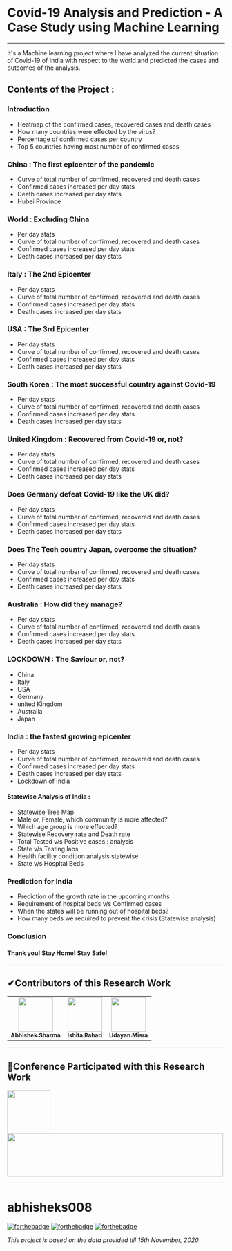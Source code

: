 # Covid-19 Analysis and Prediction - A Case Study using Machine Learning
*************************************************************************************

It's a Machine learning project where I have analyzed the current situation of Covid-19 of India with respect to the world and predicted the cases and outcomes of the analysis.

## Contents of the Project :

### Introduction

- Heatmap of the confirmed cases, recovered cases and death cases
- How many countries were effected by the virus?
- Percentage of confirmed cases per country
- Top 5 countries having most number of confirmed cases
 
### China : The first epicenter of the pandemic
- Curve of total number of confirmed, recovered and death cases
- Confirmed cases increased per day stats
- Death cases increased per day stats
- Hubei Province

### World : Excluding China
- Per day stats
- Curve of total number of confirmed, recovered and death cases
- Confirmed cases increased per day stats
- Death cases increased per day stats

### Italy : The 2nd Epicenter 
- Per day stats
- Curve of total number of confirmed, recovered and death cases
- Confirmed cases increased per day stats
- Death cases increased per day stats

### USA : The 3rd Epicenter
- Per day stats
- Curve of total number of confirmed, recovered and death cases
- Confirmed cases increased per day stats
- Death cases increased per day stats

### South Korea : The most successful country against Covid-19
- Per day stats
- Curve of total number of confirmed, recovered and death cases
- Confirmed cases increased per day stats
- Death cases increased per day stats

### United Kingdom : Recovered from Covid-19 or, not?
- Per day stats
- Curve of total number of confirmed, recovered and death cases
- Confirmed cases increased per day stats
- Death cases increased per day stats

### Does Germany defeat Covid-19 like the UK did?
- Per day stats
- Curve of total number of confirmed, recovered and death cases
- Confirmed cases increased per day stats
- Death cases increased per day stats

### Does The Tech country Japan, overcome the situation?
- Per day stats
- Curve of total number of confirmed, recovered and death cases
- Confirmed cases increased per day stats
- Death cases increased per day stats

### Australia : How did they manage?
- Per day stats
- Curve of total number of confirmed, recovered and death cases
- Confirmed cases increased per day stats
- Death cases increased per day stats

### LOCKDOWN : The Saviour or, not?
- China
- Italy
- USA
- Germany
- united Kingdom
- Australia
- Japan

### India : the fastest growing epicenter
- Per day stats
- Curve of total number of confirmed, recovered and death cases
- Confirmed cases increased per day stats
- Death cases increased per day stats
- Lockdown of India

#### Statewise Analysis of India :
- Statewise Tree Map
-  Male or, Female, which community is more affected?
- Which age group is more effected?
- Statewise Recovery rate and Death rate
- Total Tested v/s Positive cases : analysis
- State v/s Testing labs
- Health facility condition analysis statewise
- State v/s Hospital Beds

### Prediction for India
- Prediction of the growth rate in the upcoming months
- Requirement of hospital beds v/s Confirmed cases
- When the states will be running out of hospital beds?
- How many beds we required to prevent the crisis (Statewise analysis)

### Conclusion

#### Thank you! Stay Home! Stay Safe!


********************************************************

<h2>✔Contributors of this Research Work</h2>

<table>
  <tr>
<td align="center"><a href="https://github.com/abhisheks008"><img src="https://avatars.githubusercontent.com/u/68724349?v=4" width="80px;" alt=""/><br /><sub><b>Abhishek Sharma</b></sub></a></td>
<td align="center"><a href="https://github.com/Ishita-2001"><img src="https://avatars.githubusercontent.com/u/85105978?v=4" width="80px;" alt=""/><br /><sub><b> Ishita Pahari</b></sub></a></td>
<td align="center"><a href="https://github.com/UdayanMisra2000"><img src="https://avatars.githubusercontent.com/u/83898487?v=4" width="80px;" alt=""/><br /><sub><b>Udayan Misra</b></sub></a></td>
  </tr>
</table>

***********************************************************
<h2>📜Conference Participated with this Research Work</h2>
<img src="https://i.imgur.com/EwHM6Je.png" width="100px;" alt=""/><img src="https://i.imgur.com/UWx6O23.jpg" height = "100px" width = "500px" alt = "" />

**************************************************************

# abhisheks008
[![forthebadge](https://forthebadge.com/images/badges/built-with-love.svg)](https://forthebadge.com) [![forthebadge](https://forthebadge.com/images/badges/built-by-developers.svg)](https://forthebadge.com) [![forthebadge](https://forthebadge.com/images/badges/built-with-swag.svg)](https://forthebadge.com)

_This project is based on the data provided till 15th November, 2020_
